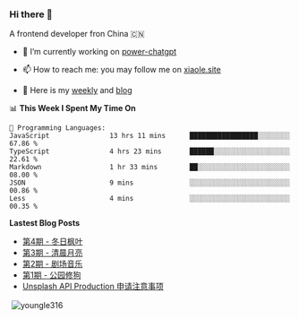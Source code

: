 <h3>Hi there 👋</h3>

A frontend developer fron China 🇨🇳

- 🔭 I’m currently working on [power-chatgpt](https://github.com/youngle316/power-chatgpt)

- 📫 How to reach me: you may follow me on [xiaole.site](https://xiaole.site)

- 📝 Here is my [weekly](https://weekly.xiao.site) and [blog](https://xlog.xiaole.site)

</p>

<!--START_SECTION:waka-->
📊 **This Week I Spent My Time On** 

```text
💬 Programming Languages: 
JavaScript               13 hrs 11 mins      █████████████████░░░░░░░░   67.86 % 
TypeScript               4 hrs 23 mins       ██████░░░░░░░░░░░░░░░░░░░   22.61 % 
Markdown                 1 hr 33 mins        ██░░░░░░░░░░░░░░░░░░░░░░░   08.00 % 
JSON                     9 mins              ░░░░░░░░░░░░░░░░░░░░░░░░░   00.86 % 
Less                     4 mins              ░░░░░░░░░░░░░░░░░░░░░░░░░   00.35 % 
```


<!--END_SECTION:waka-->

**Lastest Blog Posts**
<!-- BLOG-POST-LIST:START -->
- [第4期 - 冬日枫叶](https://weekly.xiaole.site/posts/winter-maple-leaf)
- [第3期 - 清晨月亮](https://weekly.xiaole.site/posts/morning-moon)
- [第2期 - 剧场音乐](https://weekly.xiaole.site/posts/theater-music)
- [第1期 - 公园修狗](https://weekly.xiaole.site/posts/park-puppy)
- [Unsplash API Production 申请注意事项](https://xlog.app/api/redirection?characterId=57214&noteId=40)
<!-- BLOG-POST-LIST:END -->

<p>&nbsp;<img align="center" src="https://github-readme-stats.vercel.app/api?username=youngle316&show_icons=true&locale=en" alt="youngle316" /></p>
